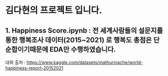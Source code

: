 # 김다현의 프로젝트 입니다.

## 1. Happiness Score.ipynb : 전 세계사람들의 설문지를 통한 행복조사 데이터(2015~2021) 로 행복도 총점은 단순합이기때문에 EDA만 수행하였습니다.

대회 출처 : https://www.kaggle.com/datasets/mathurinache/world-happiness-report-20152021
